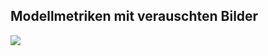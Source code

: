 ## Modellmetriken mit verauschten Bilder
![](https://asset.cml.dev/18bc353a6920f347f00192e3ccc42ee3e7c7d164?cml=png)
